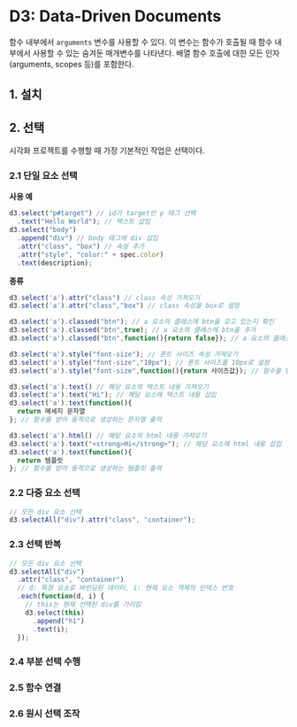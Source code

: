 # D3: Data-Driven Documents

함수 내부에서 `arguments` 변수를 사용할 수 있다. 이 변수는 함수가 호출될 때 함수 내부에서 사용할 수 있는 숨겨둔 매개변수를 나타낸다. 배열 함수 호출에 대한 모든 인자(arguments, scopes 등)를 포함한다.

## 1. 설치

## 2. 선택

시각화 프로젝트를 수행할 때 가장 기본적인 작업은 선택이다.

### 2.1 단일 요소 선택

**사용 예**

```javascript
d3.select("p#target") // id가 target인 p 태그 선택
  .text("Hello World"); // 텍스트 삽입
d3.select("body")
  .append("div") // body 태그에 div 삽입
  .attr("class", "box") // 속성 추가
  .attr("style", "color:" + spec.color)
  .text(description);
```

**종류**

```javascript
d3.select('a').attr("class") // class 속성 가져오기
d3.select('a').attr("class","box") // class 속성을 box로 설정

d3.select('a').classed("btn"); // a 요소의 클래스에 btn을 갖고 있는지 확인
d3.select('a').classed("btn",true); // a 요소의 클래스에 btn을 추가
d3.select('a').classed("btn",function(){return false}); // a 요소의 클래스에 btn 삭제

d3.select('a').style("font-size"); // 폰트 사이즈 속성 가져오기
d3.select('a').style("font-size","10px"); // 폰트 사이즈를 10px로 설정
d3.select('a').style("font-size",function(){return 사이즈값}); // 함수를 받아 동적인 사이즈 값을 받음

d3.select('a').text() // 해당 요소의 텍스트 내용 가져오기
d3.select('a').text("Hi"); // 해당 요소에 텍스트 내용 삽입
d3.select('a').text(function(){
  return 메세지 문자열
}; // 함수를 받아 동적으로 생성하는 문자열 출력

d3.select('a').html() // 해당 요소의 html 내용 가져오기
d3.select('a').text("<strong>Hi</strong>"); // 해당 요소에 html 내용 삽입
d3.select('a').text(function(){
  return 템플릿
}; // 함수를 받아 동적으로 생성하는 템플릿 출력
```

### 2.2 다중 요소 선택

```javascript
// 모든 div 요소 선택
d3.selectAll("div").attr("class", "container");
```

### 2.3 선택 반복

```javascript
// 모든 div 요소 선택
d3.selectAll("div")
  .attr("class", "container")
  // d: 특정 요소로 바인딩된 데이터, i: 현재 요소 객체의 인덱스 번호
  .each(function(d, i) {
    // this는 현재 선택된 div를 가리킴
    d3.select(this)
      .append("h1")
      .text(i);
  });
```

### 2.4 부분 선택 수행

### 2.5 함수 연결

### 2.6 원시 선택 조작

```

```
